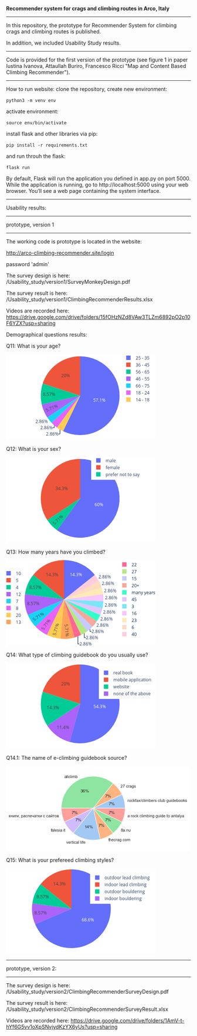 **Recommender system for crags and climbing routes in Arco, Italy**
_______________________________________________________________________________________________________________

In this repository, the prototype for Recommender System for climbing crags and climbing routes is published.

In addition, we included Usability Study results.
_______________________________________________________________________________________________________________
Code is provided for the first version of the prototype (see figure 1 in paper Iustina Ivanova, Attaullah Buriro, Francesco Ricci "Map and Content Based Climbing Recommender").
_______________________________________________________________________________________________________________

How to run website:
clone the repository, create new environment:
```
python3 -m venv env
```
activate environment:
```
source env/bin/activate
```
install flask and other libraries via pip:
```
pip install -r requirements.txt
```
and run throuh the flask:
```
flask run
```
By default, Flask will run the application you defined in app.py on port 5000. While the application is running, go to http://localhost:5000 using your web browser. You’ll see a web page containing the system interface.
_______________________________________________________________________________________________________________
Usability results:
_______________________________________________________________________________________________________________
prototype, version 1
_______________________________________________________________________________________________________________
The working code is prototype is located in the website:

http://arco-climbing-recommender.site/login

password 'admin'

The survey design is here: /Usability_study/version1/SurveyMonkeyDesign.pdf

The survey result is here: /Usability_study/version1/ClimbingRecommenderResults.xlsx

Videos are recorded here: https://drive.google.com/drive/folders/15fOHzNZd8VAw3TLZm6892pO2p10F6YZX?usp=sharing

Demographical questions results:

Q11: What is your age?

![Question 11 summary](/Usability_study/version1/img/Q11.png?raw=true "Participants' age")

Q12: What is your sex?

![Question 12 summary](/Usability_study/version1/img/Q12.png?raw=true "Participants' sex")

Q13: How many years have you climbed?

![Question 13 summary](/Usability_study/version1/img/Q13.png?raw=true "Participants' climbing experience")

Q14: What type of climbing guidebook do you usually use?

![Question 14 summary](/Usability_study/version1/img/Q14.png?raw=true "Participants' type of climbing guidebooks")

Q14.1: The name of e-climbing guidebook source?

![Question 14.1 summary](/Usability_study/version1/img/Q14.1.png?raw=true "Name of e-climbing guidebook source")

Q15: What is your prefereed climbing styles?

![Question 15 summary](/Usability_study/version1/img/Q15.png?raw=true "Participants' climbing styles")
_______________________________________________________________________________________________________________
prototype, version 2:
_______________________________________________________________________________________________________________

The survey design is here: /Usability_study/version2/ClimbingRecommenderSurveyDesign.pdf

The survey result is here: /Usability_study/version2/ClimbingRecommenderSurveyResult.xlsx

Videos are recorded here: https://drive.google.com/drive/folders/1AmV-t-hYf6G5vv1oXpSNvjydKzYX6yUs?usp=sharing
